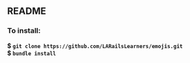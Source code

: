 ## README

### To install:

**$ `git clone https://github.com/LARailsLearners/emojis.git`**  
**$ `bundle install`**
